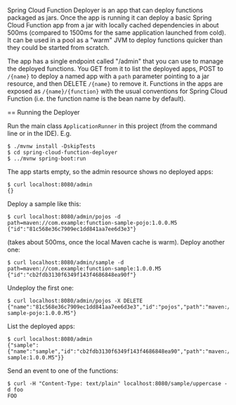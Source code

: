 Spring Cloud Function Deployer is an app that can deploy functions packaged as jars. Once the app is running it can deploy a basic Spring Cloud Function app from a jar with locally cached dependencies in about 500ms (compared to 1500ms for the same application launched from cold). It can be used in a pool as a "warm" JVM to deploy functions quicker than they could be started from scratch.

The app has a single endpoint called "/admin" that you can use to manage the deployed functions. You GET from it to list the deployed apps, POST to `/{name}` to deploy a named app with a `path` parameter pointing to a jar resource, and then DELETE `/{name}` to remove it. Functions in the apps are exposed as `/{name}/{function}` with the usual conventions for Spring Cloud Function (i.e. the function name is the bean name by default).

== Running the Deployer

Run the main class `ApplicationRunner` in this project (from the command line or in the IDE). E.g.

```
$ ./mvnw install -DskipTests
$ cd spring-cloud-function-deployer
$ ../mvnw spring-boot:run
```

The app starts empty, so the admin resource shows no deployed apps:

```
$ curl localhost:8080/admin
{}
```

Deploy a sample like this:

```
$ curl localhost:8080/admin/pojos -d path=maven://com.example:function-sample-pojo:1.0.0.M5
{"id":"81c568e36c7909ec1dd841aa7ee6d3e3"}
```

(takes about 500ms, once the local Maven cache is warm). Deploy another one:

```
$ curl localhost:8080/admin/sample -d path=maven://com.example:function-sample:1.0.0.M5
{"id":"cb2fdb3130f6349f143f4686848ea90f"}
```

Undeploy the first one:

```
$ curl localhost:8080/admin/pojos -X DELETE
{"name":"81c568e36c7909ec1dd841aa7ee6d3e3","id":"pojos","path":"maven://com.example:function-sample-pojo:1.0.0.M5"}
```

List the deployed apps:

```
$ curl localhost:8080/admin
{"sample":{"name":"sample","id":"cb2fdb3130f6349f143f4686848ea90","path":"maven://com.example:function-sample:1.0.0.M5"}}
```

Send an event to one of the functions:

```
$ curl -H "Content-Type: text/plain" localhost:8080/sample/uppercase -d foo
FOO
```

